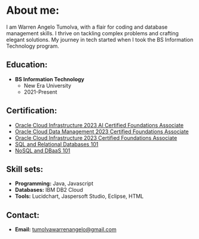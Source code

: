 # About me:

I am Warren Angelo Tumolva, with a flair for coding and database management skills. I thrive on tackling complex problems and crafting elegant solutions. My journey in tech started when I took the BS Information Technology program.

## Education:
- **BS Information Technology**
  - New Era University
  - 2021-Present

## Certification:
- [Oracle Cloud Infrastructure 2023 AI Certified Foundations Associate](https://catalog-education.oracle.com/pls/certview/sharebadge?id=910C984A34FFD14B0C0A4E2F3FE7F73E699DFBB4CC46C24BE9278894741A0D7D)
- [Oracle Cloud Data Management 2023 Certified Foundations Associate](https://catalog-education.oracle.com/pls/certview/sharebadge?id=C46ED9EB13F67D68C5C57DE40B8B1A51DE7AB9485AE5A7408C7DCBEB7D1DCCBD)
- [Oracle Cloud Infrastructure 2023 Certified Foundations Associate](https://catalog-education.oracle.com/pls/certview/sharebadge?id=81BDF0C3A6919CEF54CC3770E91C105AEA7DC39A0543A1BB8C40E9AE5F842125)
- [SQL and Relational Databases 101](https://courses.cognitiveclass.ai/certificates/279786e90d674da48fe187a8ab681bbd)
- [NoSQL and DBaaS 101](https://courses.cognitiveclass.ai/certificates/2001b24cec48498c9b8460d629e2ba52)

## Skill sets:
- **Programming:** Java, Javascript
- **Databases:** IBM DB2 Cloud
- **Tools:** Lucidchart, Jaspersoft Studio, Eclipse, HTML

## Contact:
- **Email:** tumolvawarrenangelo@gmail.com
